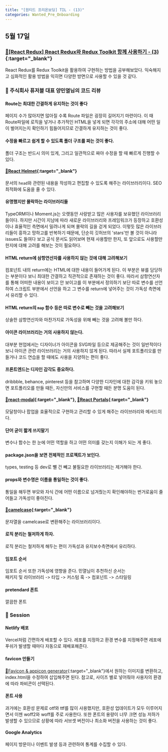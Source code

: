 ```yaml
---
title: "[원티드 프리온보딩] TIL - (13)"
categories: Wanted_Pre_Onboarding
---
```


## 5월 17일

### [🔗[React Redux] React Redux와 Redux Toolkit 함께 사용하기 - (3)](){:target="\_blank"}

React Redux를 Redux Toolkit을 활용하여 구현하는 방법을 공부해보았다. 익숙해지고 심화적인 활용 방법을 익히면 다양한 방면으로 사용할 수 있을 것 같다.

### 📌 주식회사 퓨저블 대표 양민열님의 코드 리뷰

#### Route는 최대한 간결하게 유지하는 것이 좋다

페이지 수가 많아지면 많아질 수록 Route 파일은 굉장히 길어지기 마련이다. 이 때 Route파일에 로직을 넣거나 추가적인 HTML을 넣게 되면 각각의 주소에 대해 어떤 일이 벌어지는지 확인하기 힘들어지므로 간결하게 유지하는 것이 좋다.

#### 수정을 빠르고 쉽게 할 수 있도록 폴더 구조를 짜는 것이 좋다.

폴더 구조는 반드시 의미 있게, 그리고 일관적으로 짜야 수정을 할 때 빠르게 진행할 수 있다.

#### [🔗React Helmet](https://github.com/nfl/react-helmet){:target="\_blank"}

문서의 `head`와 관련된 내용을 작성하고 편집할 수 있도록 해주는 라이브러리이다. SEO 최적화에 도움을 줄 수 있다.

#### 유명했지만 몰락하는 라이브러리들

TypeORM이나 Moment.js는 오랫동안 사랑받고 많은 사용자를 보유했던 라이브러리들이다. 하지만 시간이 지남에 따라 새로운 라이브러리와 프레임워크가 등장하고 호환성이나 효율적인 측면에서 밀려나게 되며 몰락의 길을 걷게 되었다. 이렇듯 많은 라이브러리들이 흥하고 망하고를 반복하기 때문에, 단순히 깃허브의 'stars'만 볼 것이 아니라 issues도 들여다 보고 공식 문서도 읽어보며 현재 사용할만 한지, 또 앞으로도 사용할만 한지에 대해 고려를 해보는 것이 필요하다.

#### HTML return에 삼항연산자를 사용하지 않는 것에 대해 고려해보기

컴포넌트 내의 return에는 HTML에 대한 내용이 들어가게 된다. 이 부분은 뷰를 담당하는 부분이다 보니 최대한 간결하고 직관적으로 존재하는 것이 좋다. 따라서 삼항연산자를 통해 어떠한 내용이 보이고 안 보이고를 이 부분에서 정의하기 보단 따로 변수를 선언하여 스크립트 부분에서 선언을 하고 그 변수를 return에 넣어주는 것이 가독성 측면에서 유리할 수 있다.

#### HTML return의 `map` 함수 등은 따로 변수로 빼는 것을 고려해보기

상술한 삼항연산자와 마찬가지로 가독성을 위해 빼는 것을 고려해 볼만 하다.

#### 아이콘 라이브러리는 거의 사용하지 않는다.

대부분 현업에서는 디자이너가 아이콘을 SVG파일 등으로 제공해주는 것이 일반적이다 보니 아이콘 관련 라이브러리는 거의 사용하지 않게 된다. 따라서 실제 포트폴리오를 만들거나 코드 연습을 할 때에도 사용을 지양하는 편이 좋다.

#### 프론트엔드는 디자인 감각도 중요하다.

dribbble, behance, pinterest 등을 참고하며 다양한 디자인에 대한 감각을 키워 놓으면 포트폴리오를 만들 때든, 자신만의 서비스를 구현할 때든 분명 도움이 된다.

#### [🔗react-modal](https://github.com/reactjs/react-modal){:target="\_blank"}, [🔗React Portals](https://ko.reactjs.org/docs/portals.html){:target="\_blank"}

모달창이나 팝업을 효율적으로 구현하고 관리할 수 있게 해주는 라이브러리와 메서드이다.

#### 단어 굳이 짧게 쓰지말기

변수나 함수는 한 눈에 어떤 역할을 하고 어떤 의미를 갖는지 이해가 되는 게 좋다.

#### package.json을 보면 전체적인 프로젝트가 보인다.

types, testing 등 dev로 뺄 건 빼고 불필요한 라이브러리는 제거해야 한다.

#### props와 변수명은 이름을 통일하는 것이 좋다.

통일을 해두면 부모와 자식 간에 어떤 이름으로 넘겨줬는지 확인해야하는 번거로움이 줄어들고 가독성이 좋아진다.

#### [🔗camelcase](https://github.com/sindresorhus/camelcase){:target="\_blank"}

문자열을 camelcase로 변환해주는 라이브러리이다.

#### 로직 분리는 철저하게 하자.

로직 분리는 철저하게 해두는 편이 가독성과 유지보수측면에서 유리하다.

#### 임포트 순서

임포트 순서 또한 가독성에 영향을 준다.
민열님이 추천하신 순서는  
패키지 및 라이브러리 -> 타입 -> 커스텀 훅 -> 컴포넌트 -> 스타일링

#### pretendard 폰트

깔끔한 폰트

### 📌 Session

#### Netlify 배포

Vercel처럼 간편하게 배포할 수 있다. 레포를 지정하고 환경 변수를 지정해주면 레포에 푸쉬가 발생할 때마다 자동으로 재배포해준다.

#### favicon 만들기

[🔗Favicon & appicon generator](https://www.favicon-generator.org/){:target="\_blank"}에서 원하는 이미지를 변환하고, index.html을 수정하여 삽입해주면 된다. 참고로, 사이즈 별로 넣어줘야 사용자의 환경에 따라 파비콘이 선택된다.

#### 폰트 사용

과거에는 호환성 문제로 otf와 ttf를 많이 사용했지만, 호환성 업데이트가 모두 이루어지면서 이젠 woff2와 woff를 주로 사용한다. 또한 폰트의 용량이 너무 크면 성능 저하가 발생할 수 있으므로 상황에 따라 서브셋 버전이나 최소화 버전을 사용하는 것이 좋다.

#### Google Analytics

페이지 방문이나 이벤트 발생 등과 관련하여 통계를 수집할 수 있다.
